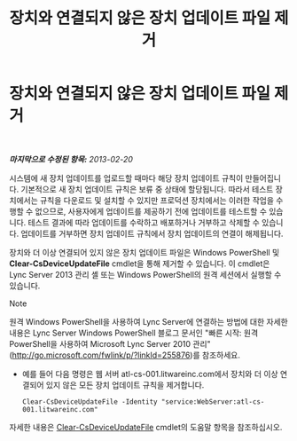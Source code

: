 ﻿---
title: 장치와 연결되지 않은 장치 업데이트 파일 제거
TOCTitle: 장치와 연결되지 않은 장치 업데이트 파일 제거
ms:assetid: ecebbf73-b456-4990-a91d-308b84d39404
ms:mtpsurl: https://technet.microsoft.com/ko-kr/library/JJ994084(v=OCS.15)
ms:contentKeyID: 52056988
ms.date: 08/10/2015
mtps_version: v=OCS.15
ms.translationtype: HT
---

# 장치와 연결되지 않은 장치 업데이트 파일 제거

 

_**마지막으로 수정된 항목:** 2013-02-20_

시스템에 새 장치 업데이트를 업로드할 때마다 해당 장치 업데이트 규칙이 만들어집니다. 기본적으로 새 장치 업데이트 규칙은 보류 중 상태에 할당됩니다. 따라서 테스트 장치에서는 규칙을 다운로드 및 설치할 수 있지만 프로덕션 장치에서는 이러한 작업을 수행할 수 없으므로, 사용자에게 업데이트를 제공하기 전에 업데이트를 테스트할 수 있습니다. 테스트 결과에 따라 업데이트를 수락하고 배포하거나 거부하고 삭제할 수 있습니다. 업데이트를 거부하면 장치 업데이트 규칙에서 장치 업데이트의 연결이 해제됩니다.


장치와 더 이상 연결되어 있지 않은 장치 업데이트 파일은 Windows PowerShell 및 **Clear-CsDeviceUpdateFile** cmdlet을 통해 제거할 수 있습니다. 이 cmdlet은 Lync Server 2013 관리 셸 또는 Windows PowerShell의 원격 세션에서 실행할 수 있습니다.


> [!NOTE]
> 원격 Windows PowerShell을 사용하여 Lync Server에 연결하는 방법에 대한 자세한 내용은 Lync Server Windows PowerShell 블로그 문서인 "빠른 시작: 원격 PowerShell을 사용하여 Microsoft Lync Server 2010 관리"(<A href="http://go.microsoft.com/fwlink/p/?linkid=255876">http://go.microsoft.com/fwlink/p/?linkId=255876</A>)를 참조하세요.




  - 예를 들어 다음 명령은 웹 서버 atl-cs-001.litwareinc.com에서 장치와 더 이상 연결되어 있지 않은 모든 장치 업데이트 규칙을 제거합니다.
    
        Clear-CsDeviceUpdateFile -Identity "service:WebServer:atl-cs-001.litwareinc.com"

자세한 내용은 [Clear-CsDeviceUpdateFile](https://docs.microsoft.com/en-us/powershell/module/skype/Clear-CsDeviceUpdateFile) cmdlet의 도움말 항목을 참조하십시오.

